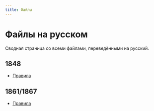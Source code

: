 ```yaml
---
title: Файлы
---
```


# Файлы на русском

Сводная страница со всеми файлами, переведёнными на русский.

## 1848

* [Правила](../games/1848/1848-rules-ru.pdf)

## 1861/1867

* [Правила](../games/1861/1861-1867-rules-ru-0.9-20210615.pdf)
